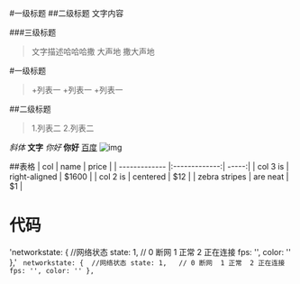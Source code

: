 #一级标题
##二级标题
文字内容

###三级标题

>文字描述哈哈哈撒
 大声地
撒大声地 

#一级标题
>+列表一
>+列表一
>+列表一

##二级标题
>1.列表二
>2.列表二

_斜体_  __文字__
*你好* **你好**
[百度](https://www.baidu.com/)
![img](https://ss1.bdstatic.com/5aAHeD3nKgcUp2HgoI7O1ygwehsv/media/ch1000/jpg/%E6%95%99%E5%B8%88%E8%8A%82%E9%80%9A%E6%A0%8F%E8%83%8C%E6%99%AF-2.jpg)


##表格
| col         | name           | price  |
| ------------- |:-------------:| -----:|
| col 3 is      | right-aligned | $1600 |
| col 2 is      | centered      |   $12 |
| zebra stripes | are neat      |    $1 |

# 代码
'networkstate: {  //网络状态
      state: 1,   // 0 断网  1 正常  2 正在连接
      fps: '',
      color: ''
    },'
  ` networkstate: {  //网络状态
      state: 1,   // 0 断网  1 正常  2 正在连接
      fps: '',
      color: ''
    },` 